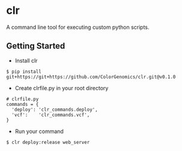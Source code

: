 # clr

A command line tool for executing custom python scripts.

## Getting Started

* Install clr
```
$ pip install git+https://git+https://github.com/ColorGenomics/clr.git@v0.1.0
```

* Create clrfile.py in your root directory
```
# clrfile.py
commands = {
  'deploy': 'clr_commands.deploy',
  'vcf':    'clr_commands.vcf',
}
```

* Run your command
```
$ clr deploy:release web_server
```
